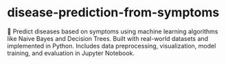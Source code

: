# disease-prediction-from-symptoms
💉 Predict diseases based on symptoms using machine learning algorithms like Naive Bayes and Decision Trees. Built with real-world datasets and implemented in Python. Includes data preprocessing, visualization, model training, and evaluation in Jupyter Notebook.
